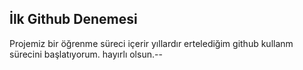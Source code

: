 ## İlk Github Denemesi ##
Projemiz bir öğrenme süreci içerir
yıllardır ertelediğim github kullanm sürecini başlatıyorum.
hayırlı olsun.--
